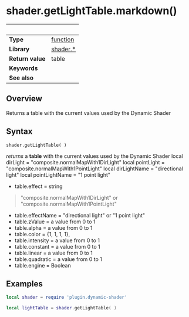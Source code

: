 # shader.getLightTable.markdown()

|                      | &nbsp; 
| -------------------- | ---------------------------------------------------------------
| __Type__             | [function](http://docs.coronalabs.com/api/type/Function.html)
| __Library__          | [shader.*](README.md)
| __Return value__     | table
| __Keywords__         | 
| __See also__         | 



## Overview

Returns a table with the current values used by the Dynamic Shader


## Syntax

	shader.getLightTable( )
  
  *returns* a __table__ with the current values used by the Dynamic Shader
  local dirLight = "composite.normalMapWith1DirLight"
local pointLight = "composite.normalMapWith1PointLight"
local dirLightName = "directional light"
local pointLightName = "1 point light"
  - table.effect = string
  > "composite.normalMapWith1DirLight" or "composite.normalMapWith1PointLight"
  - table.effectName = "directional light" or "1 point light"
  - table.zValue = a value from 0 to 1 
  - table.alpha = a value from 0 to 1 
  - table.color = {1, 1, 1, 1}, 
  - table.intensity = a value from 0 to 1 
  - table.constant = a value from 0 to 1  
  - table.linear = a value from 0 to 1 
  - table.quadratic = a value from 0 to 1 
  - table.engine = Boolean
  
## Examples

``````lua
local shader = require 'plugin.dynamic-shader'

local lightTable = shader.getLightTable( )

``````
